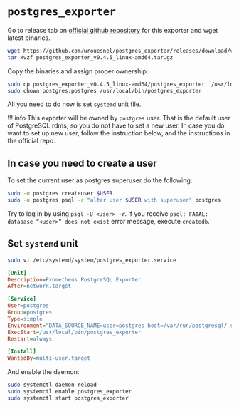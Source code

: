 # `postgres_exporter`

Go to release tab on [official github repository][1] for this exporter and wget latest binaries.

```bash
wget https://github.com/wrouesnel/postgres_exporter/releases/download/v0.4.5/postgres_exporter_v0.4.5_linux-amd64.tar.gz
tar xvzf postgres_exporter_v0.4.5_linux-amd64.tar.gz
```

Copy the binaries and assign proper ownership:

```bash
sudo cp postgres_exporter_v0.4.5_linux-amd64/postgres_exporter  /usr/local/bin/postgres_exporter
sudo chown postgres:postgres /usr/local/bin/postgres_exporter
```

All you need to do now is set `systemd` unit file.

!!! info
    This exporter will be owned by `postgres` user. That is the default user of PostgreSQL rdms, so you do not have to set a new user. In case you do want to set up new user, follow the instruction below, and the instructions in the official repo.

## In case you need to create a user

To set the current user as postgres superuser do the following:

```bash
sudo -u postgres createuser $USER
sudo -u postgres psql -c "alter user $USER with superuser" postgres
```

Try to log in by using `psql -U <user> -W`. If you receive `psql: FATAL: database “<user>” does not exist` error message, execute `createdb`.

## Set `systemd` unit

```bash
sudo vi /etc/systemd/system/postgres_exporter.service
```

```ini
[Unit]
Description=Prometheus PostgreSQL Exporter
After=network.target

[Service]
User=postgres
Group=postgres
Type=simple
Environment="DATA_SOURCE_NAME=user=postgres host=/var/run/postgresql/ sslmode=disable"
ExecStart=/usr/local/bin/postgres_exporter
Restart=always

[Install]
WantedBy=multi-user.target
```

And enable the daemon:

```bash
sudo systemctl daemon-reload
sudo systemctl enable postgres_exporter
sudo systemctl start postgres_exporter
```

[1]: https://github.com/wrouesnel/postgres_exporter
